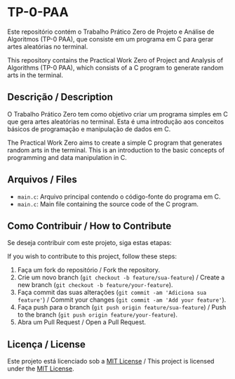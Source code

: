 # TP-0-PAA

Este repositório contém o Trabalho Prático Zero de Projeto e Análise de Algoritmos (TP-0 PAA), que consiste em um programa em C para gerar artes aleatórias no terminal.

This repository contains the Practical Work Zero of Project and Analysis of Algorithms (TP-0 PAA), which consists of a C program to generate random arts in the terminal.

## Descrição / Description

O Trabalho Prático Zero tem como objetivo criar um programa simples em C que gera artes aleatórias no terminal. Esta é uma introdução aos conceitos básicos de programação e manipulação de dados em C.

The Practical Work Zero aims to create a simple C program that generates random arts in the terminal. This is an introduction to the basic concepts of programming and data manipulation in C.

## Arquivos / Files

- `main.c`: Arquivo principal contendo o código-fonte do programa em C.
- `main.c`: Main file containing the source code of the C program.

## Como Contribuir / How to Contribute

Se deseja contribuir com este projeto, siga estas etapas:

If you wish to contribute to this project, follow these steps:

1. Faça um fork do repositório / Fork the repository.
2. Crie um novo branch (`git checkout -b feature/sua-feature`) / Create a new branch (`git checkout -b feature/your-feature`).
3. Faça commit das suas alterações (`git commit -am 'Adiciona sua feature'`) / Commit your changes (`git commit -am 'Add your feature'`).
4. Faça push para o branch (`git push origin feature/sua-feature`) / Push to the branch (`git push origin feature/your-feature`).
5. Abra um Pull Request / Open a Pull Request.

## Licença / License

Este projeto está licenciado sob a [MIT License](LICENSE) / This project is licensed under the [MIT License](LICENSE).

